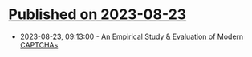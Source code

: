 # [Published on 2023-08-23](index.md)

* [2023-08-23, 09:13:00](https://lobste.rs/s/pzkt7r/empirical_study_evaluation_modern) - [An Empirical Study & Evaluation of Modern CAPTCHAs](https://arxiv.org/pdf/2307.12108.pdf)
